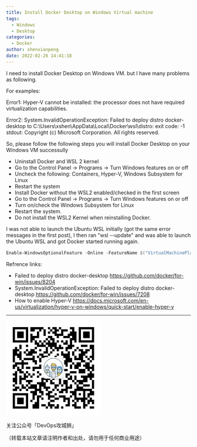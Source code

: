 ```yaml
---
title: Install Docker Desktop on Windows Virtual machine
tags:
  - Windows
  - Desktop
categories:
  - Docker
author: shenxianpeng
date: 2022-02-26 14:41:18
---
```


I need to install Docker Desktop on Windows VM. but I have many problems as following.

For examples:

Error1: Hyper-V cannot be installed: the processor does not have required virtualization capabilities.

Error2: System.InvalidOperationException:
Failed to deploy distro docker-desktop to C:\Users\xshen\AppData\Local\Docker\wsl\distro: exit code: -1
 stdout: Copyright (c) Microsoft Corporation. All rights reserved.

So, please follow the following steps you will install Docker Desktop on your Windows VM successully

* Uninstall Docker and WSL 2 kernel
* Go to the Control Panel -> Programs -> Turn Windows features on or off
* Uncheck the following: Containers, Hyper-V, Windows Subsystem for Linux
* Restart the system
* Install Docker without the WSL2 enabled/checked in the first screen
* Go to the Control Panel -> Programs -> Turn Windows features on or off
* Turn on/check the Windows Subsystem for Linux
* Restart the system.
* Do not install the WSL2 Kernel when reinstalling Docker.

I was not able to launch the Ubuntu WSL initially (got the same error messages in the first post), I then ran "wsl --update" and was able to launch the Ubuntu WSL and got Docker started running again.

```powershell
Enable-WindowsOptionalFeature -Online -FeatureName $("VirtualMachinePlatform", "Microsoft-Windows-Subsystem-Linux")
```

Refrence links:

* Failed to deploy distro docker-desktop https://github.com/docker/for-win/issues/8204
* System.InvalidOperationException: Failed to deploy distro docker-desktop https://github.com/docker/for-win/issues/7208
* How to enable Hyper-V https://docs.microsoft.com/en-us/virtualization/hyper-v-on-windows/quick-start/enable-hyper-v

---

![ ](https://github.com/shenxianpeng/shenxianpeng.github.io/blob/master/about/index/qrcode.jpg?raw=true)

关注公众号「DevOps攻城狮」

（转载本站文章请注明作者和出处，请勿用于任何商业用途）
